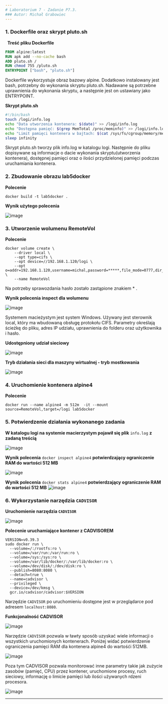 ```yaml
---
# Laboratorium 7 - Zadanie P7.3. 
### Autor: Michał Grabowiec
---
```


### 1. Dockerfile oraz skrypt pluto.sh
**&ensp;Treść pliku Dockerfile**
```dockerfile
FROM alpine:latest
RUN apk add --no-cache bash
ADD pluto.sh /
RUN chmod 755 /pluto.sh
ENTRYPOINT ["bash", "pluto.sh"]
```
Dockerfile wykorzystuje obraz bazowy alpine. Dodatkowo instalowany jest bash, potrzebny do wykonania skryptu pluto.sh. Nadawane są potrzebne uprawnienia do wykonania skryptu, a następnie jest on ustawiany jako ENTRYPOINT.

**Skrypt pluto.sh**
```bash
#!/bin/bash
touch /logi/info.log
echo "Data utworzenia kontenera: $(date)" >> /logi/info.log
echo "Dostępna pamięć: $(grep MemTotal /proc/meminfo)" >> /logi/info.log
echo "Limit pamięci kontenera w bajtach: $(cat /sys/fs/cgroup/memory/memory.limit_in_bytes)" >> /logi/info.log
sleep infinity
```

Skrypt pluto.sh tworzy plik info.log w katalogu logi. Następnie do pliku dopisywane są informacje o dacie wykonania skryptu(utworzenia kontenera), dostępnej pamięci oraz o ilości przydzielonej pamięci podczas uruchamiania kontenera. 

### 2. Zbudowanie obrazu lab5docker
**Polecenie** 
```
docker build -t lab5docker .
```
**Wynik użytego polecenia** 

![image](https://user-images.githubusercontent.com/103126350/168440653-dbbd996d-8ca4-4b35-a7fe-23853629d7b1.png)

### 3. Utworzenie wolumenu RemoteVol

**Polecenie** 
```
docker volume create \
	--driver local \
	--opt type=cifs \
	--opt device=//192.168.1.120/logi \
	--opt o=addr=192.168.1.120,username=michal,password=*****,file_mode=0777,dir_mode=0777 \
	--name RemoteVol
```
Na potrzeby sprawozdania hasło zostało zastąpione znakiem * .

**Wynik polecenia inspect dla wolumenu** 

![image](https://user-images.githubusercontent.com/103126350/168440793-6ec71409-94d6-4441-8884-ee2e33752242.png) 

Systemem macieżystym jest system Windows. Używany jest sterownik local, który ma wbudowaną obsługę protokołu CIFS. Parametry określają ścieżkę do pliku, adres IP udziału, uprawnienia do folderu oraz użytkownika i hasło.

**Udostępniony udział sieciowy**

![image](https://user-images.githubusercontent.com/103126350/168440863-4d25c39d-3e1b-4303-b409-004838b8fa02.png)


**Tryb działania sieci dla maszyny wirtualnej - tryb mostkowania**

![image](https://user-images.githubusercontent.com/103126350/168440873-d7226cdf-e093-4152-bbec-a2fcf465ba1a.png)


### 4. Uruchomienie kontenera alpine4 

**Polecenie** 
```
docker run --name alpine4 -m 512m  -it --mount source=RemoteVol,target=/logi lab5docker
```

### 5. Potwierdzenie działania wykonanego zadania

**W katalogu logi na systemie macierzystym pojawił się plik** `info.log` **z zadaną treścią**

![image](https://user-images.githubusercontent.com/103126350/168441264-0da715c4-4ed1-4a92-83d0-b990a2679cd7.png)

**Wynik polecenia** `docker inspect alpine4` **potwierdzający ograniczenie RAM do wartości 512 MB**

![image](https://user-images.githubusercontent.com/103126350/168441537-95b81706-dcb9-44bb-b398-949f51731a66.png)

**Wynik polecenia** `docker stats alpine4` **potwierdzający ograniczenie RAM do wartości 512 MB**
![image](https://user-images.githubusercontent.com/103126350/168441735-63ccfbb6-6d32-4bb3-a1b8-cf6736c86fee.png)


### 6. Wykorzystanie narzędzia `CADVISOR` 

**Uruchomienie narzędzia `CADVISOR`**

![image](https://user-images.githubusercontent.com/103126350/168441717-21b18dd0-6a57-4b6f-9ca0-641a4caac635.png)


**Polecenie uruchamiające kontener z CADVISOREM**
```
VERSION=v0.39.3
sudo docker run \
  --volume=/:/rootfs:ro \
  --volume=/var/run:/var/run:ro \
  --volume=/sys:/sys:ro \
  --volume=/var/lib/docker/:/var/lib/docker:ro \
  --volume=/dev/disk/:/dev/disk:ro \
  --publish=8080:8080 \
  --detach=true \
  --name=cadvisor \
  --privileged \
  --device=/dev/kmsg \
  gcr.io/cadvisor/cadvisor:$VERSION
  ```
Narzędzie `CADVISOR` po uruchomieniu dostępne jest w przeglądarce pod adresem `localhost:8080`.

**Funkcjonalność CADVISOR**

![image](https://user-images.githubusercontent.com/103126350/168441871-a9027ba4-70ea-49f7-9cd8-d4318465f035.png)

Narzędzie `CADVISOR` pozwala w ławty sposób uzyskać wiele informacji o wszystkich uruchomionych kontenerach. Poniżej widać potwierdzenie ograniczenia pamięci RAM dla kontenera alpine4 do wartośći 512MB.

![image](https://user-images.githubusercontent.com/103126350/168441900-9721ee54-3c08-4fe3-a8cc-da50dbcab24b.png)

Poza tym CADVISOR pozwala monitorować inne parametry takie jak zużycie zasobów (pamięć, CPU) przez kontener, uruchomione procesy, ruch sieciowy, informację o limicie pamięci lub ilości używanych rdzeni
procesora. 

![image](https://user-images.githubusercontent.com/103126350/168441912-26f8e178-82be-4a1e-8b74-7b62a67eba46.png)

---






  







 
